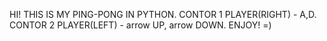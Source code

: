 HI! THIS IS MY PING-PONG IN PYTHON.
CONTOR 1 PLAYER(RIGHT) - A,D.
CONTOR 2 PLAYER(LEFT) - arrow UP, arrow DOWN.
ENJOY! 
=)
